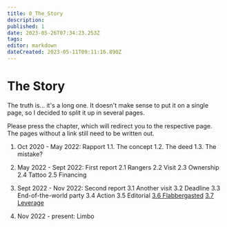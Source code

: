 ```yaml
---
title: 0_The_Story
description: 
published: 1
date: 2023-05-26T07:34:23.253Z
tags: 
editor: markdown
dateCreated: 2023-05-11T09:11:16.890Z
---
```


# The Story

The truth is... it's a long one. It doesn't make sense to put it on a single page, so I decided to split it up in several pages.

Please press the chapter, which will redirect you to the respective page.
The pages without a link still need to be written out.

1. Oct 2020 - May 2022: Rapport
   1.1. The concept
   1.2. The deed
   1.3. The mistake?

2. May 2022 - Sept 2022: First report
   2.1 Rangers
   2.2 Visit
   2.3 Ownership
   2.4 Tattoo
   2.5 Financing

3. Sept 2022 - Nov 2022: Second report
   3.1 Another visit
   3.2 Deadline
   3.3 End-of-the-world party
   3.4 Action
   3.5 Editorial
   [3.6 Flabbergasted](https://cahcaw.nl/en/3_6_Flabbergasted)
   [3.7 Leverage](https://cahcaw.nl/en/3_7_Leverage)

4. Nov 2022 - present: Limbo
